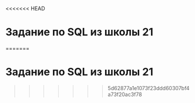 <<<<<<< HEAD
# Задание по SQL из школы 21
=======
# Задание по SQL из школы 21
>>>>>>> 5d62877a1e1073f23ddd60307bf4a73f20ac3f78
